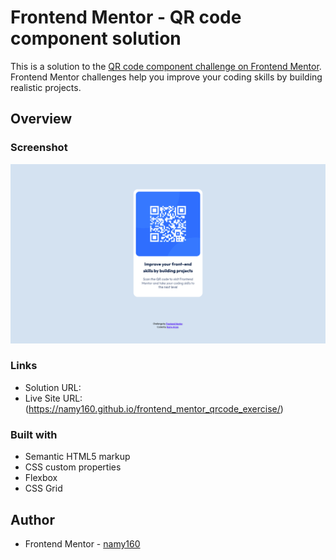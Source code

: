 # Frontend Mentor - QR code component solution

This is a solution to the [QR code component challenge on Frontend Mentor](https://www.frontendmentor.io/challenges/qr-code-component-iux_sIO_H). Frontend Mentor challenges help you improve your coding skills by building realistic projects. 


## Overview

### Screenshot

![Screenshot for the QR code component coding challenge](./images/my-page.png)

### Links

- Solution URL: 
- Live Site URL: (https://namy160.github.io/frontend_mentor_qrcode_exercise/)

### Built with

- Semantic HTML5 markup
- CSS custom properties
- Flexbox
- CSS Grid

## Author

- Frontend Mentor - [namy160](https://www.frontendmentor.io/profile/namy160)